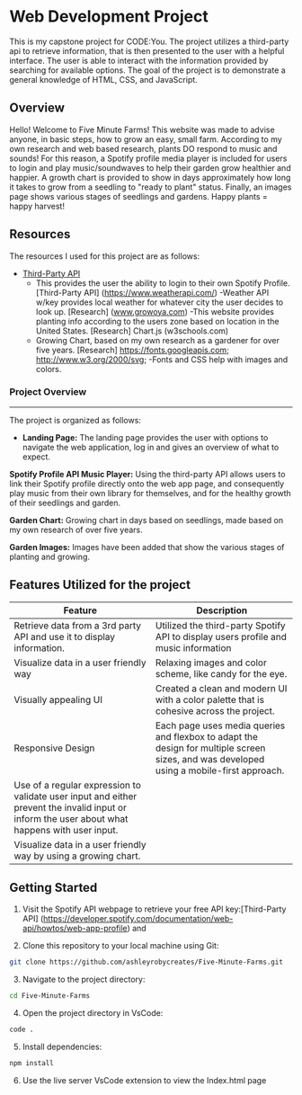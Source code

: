 # Web Development Project
This is my capstone project for CODE:You. The project utilizes a third-party api to retrieve information, that is then presented to the user with a helpful interface. 
The user is able to interact with the information provided by searching for available options. 
The goal of the project is to demonstrate a general knowledge of HTML, CSS, and JavaScript.

## Overview
 Hello! Welcome to Five Minute Farms! This website was made to advise anyone, in basic steps, how to grow an easy, small farm. According to my own research and web based research, plants DO respond to music and sounds! For this reason, a Spotify profile media player is included for users to login and play music/soundwaves to help their garden grow healthier and happier. A growth chart is provided to show in days approximately how long it takes to grow from a seedling to "ready to plant" status. Finally, an images page shows various stages of seedlings and gardens. Happy plants = happy harvest!

## Resources
The resources I used for this project are as follows:
- [Third-Party API](https://developer.spotify.com/documentation/web-api)
   - This provides the user the ability to login to their own Spotify Profile.
  [Third-Party API] (https://www.weatherapi.com/) 
  -Weather API w/key provides local weather for whatever city the user decides to look up.
   [Research] (www.growoya.com)
   -This website provides planting info according to the users zone based on location in the United States.
   [Research] Chart.js (w3schools.com)
   - Growing Chart, based on my own research as a gardener for over five years.
   [Research] https://fonts.googleapis.com; http://www.w3.org/2000/svg; 
   -Fonts and CSS help with images and colors.



### Project Overview
---

The project is organized as follows:

- **Landing Page:** The landing page provides the user with options to navigate the web application, log in and gives an overview of what to expect.

**Spotify Profile API Music Player:** Using the third-party API allows users to link their Spotify profile directly onto the web app page, and consequently play music from their own library for themselves, and for the healthy growth of their seedlings and garden.

**Garden Chart:** Growing chart in days based on seedlings, made based on my own research of over five years.

**Garden Images:** Images have been added that show the various stages of planting and growing. 


## Features Utilized for the project

  | Feature        | Description                           |
  |----------------|---------------------------------------|
  | Retrieve data from a 3rd party API and use it to display information. | Utilized the third-party Spotify API to display users profile and music information |
  | Visualize data in a user friendly way | Relaxing images and color scheme, like candy for the eye. |
  | Visually appealing UI | Created a clean and modern UI with a color palette that is cohesive across the project. |
  | Responsive Design | Each page uses media queries and flexbox to adapt the design for multiple screen sizes, and was developed using a mobile-first approach. |
  |Use of a regular expression to validate user input and either prevent the invalid input or inform the user about what happens with user input. |
  |Visualize data in a user friendly way by using a growing chart. |

## Getting Started
1. Visit the Spotify API webpage to retrieve your free API key:[Third-Party API] (https://developer.spotify.com/documentation/web-api/howtos/web-app-profile) and  

2. Clone this repository to your local machine using Git:

```bash
git clone https://github.com/ashleyrobycreates/Five-Minute-Farms.git
```
3. Navigate to the project directory:
```bash
cd Five-Minute-Farms
```
4. Open the project directory in VsCode:
```bash
code .
```
5. Install dependencies:
```bash
npm install
```
6. Use the live server VsCode extension to view the Index.html page







